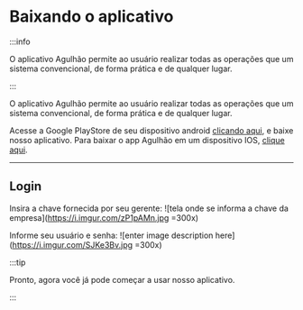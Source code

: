 
# Baixando o aplicativo
:::info  
  
O aplicativo Agulhão permite ao usuário realizar todas as operações que um sistema convencional, de forma prática e de qualquer lugar.  
  
:::

O aplicativo Agulhão permite ao usuário realizar todas as operações que um sistema convencional, de forma prática e de qualquer lugar.

Acesse a Google PlayStore de seu dispositivo android [clicando aqui](https://play.google.com/store/apps/details?id=com.softros.agulhao), e baixe nosso aplicativo.
Para baixar o app Agulhão em um dispositivo IOS, [clique aqui](https://apps.apple.com/br/app/softros-agulh%C3%A3o/id1576453603).

---


## Login
Insira a chave fornecida por seu gerente:
![tela onde se informa a chave da empresa](https://i.imgur.com/zP1pAMn.jpg =300x)



Informe seu usuário e senha:
![enter image description here](https://i.imgur.com/SJKe3Bv.jpg =300x)


:::tip  
  
Pronto, agora você já pode começar a usar nosso aplicativo.  
  
:::



